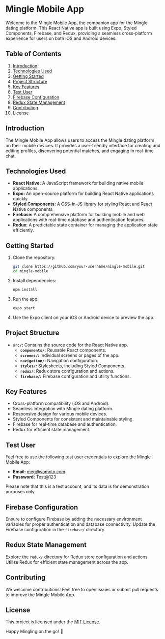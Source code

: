 # Mingle Mobile App

Welcome to the Mingle Mobile App, the companion app for the Mingle dating platform. This React Native app is built using Expo, Styled Components, Firebase, and Redux, providing a seamless cross-platform experience for users on both iOS and Android devices.

## Table of Contents
1. [Introduction](#introduction)
2. [Technologies Used](#technologies-used)
3. [Getting Started](#getting-started)
4. [Project Structure](#project-structure)
5. [Key Features](#key-features)
6. [Test User](#test-user)
7. [Firebase Configuration](#firebase-configuration)
8. [Redux State Management](#redux-state-management)
9. [Contributing](#contributing)
10. [License](#license)

## Introduction
The Mingle Mobile App allows users to access the Mingle dating platform on their mobile devices. It provides a user-friendly interface for creating and editing profiles, discovering potential matches, and engaging in real-time chat.

## Technologies Used
- **React Native:** A JavaScript framework for building native mobile applications.
- **Expo:** An open-source platform for building React Native applications quickly.
- **Styled Components:** A CSS-in-JS library for styling React and React Native components.
- **Firebase:** A comprehensive platform for building mobile and web applications with real-time database and authentication features.
- **Redux:** A predictable state container for managing the application state efficiently.

## Getting Started
1. Clone the repository:
   ```bash
   git clone https://github.com/your-username/mingle-mobile.git
   cd mingle-mobile
   ```

2. Install dependencies:
   ```bash
   npm install
   ```

3. Run the app:
   ```bash
   expo start
   ```

4. Use the Expo client on your iOS or Android device to preview the app.

## Project Structure
- **`src/`:** Contains the source code for the React Native app.
  - **`components/`:** Reusable React components.
  - **`screens/`:** Individual screens or pages of the app.
  - **`navigation/`:** Navigation configuration.
  - **`styles/`:** Stylesheets, including Styled Components.
  - **`redux/`:** Redux store configuration and actions.
  - **`firebase/`:** Firebase configuration and utility functions.

## Key Features
- Cross-platform compatibility (iOS and Android).
- Seamless integration with Mingle dating platform.
- Responsive design for various mobile devices.
- Styled Components for consistent and maintainable styling.
- Firebase for real-time database and authentication.
- Redux for efficient state management.

## Test User
Feel free to use the following test user credentials to explore the Mingle Mobile App:

- **Email:** meg@vomoto.com
- **Password:** Test@123

Please note that this is a test account, and its data is for demonstration purposes only.

## Firebase Configuration
Ensure to configure Firebase by adding the necessary environment variables for proper authentication and database connectivity. Update the Firebase configuration in the `firebase/` directory.

## Redux State Management
Explore the `redux/` directory for Redux store configuration and actions. Utilize Redux for efficient state management across the app.

## Contributing
We welcome contributions! Feel free to open issues or submit pull requests to improve the Mingle Mobile App.

## License
This project is licensed under the [MIT License](LICENSE).

Happy Mingling on the go! 📱
